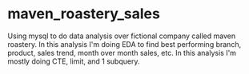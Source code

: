 # maven_roastery_sales
Using mysql to do data analysis over fictional company called maven roastery.  In this analysis I'm doing EDA to find best performing branch, product, sales trend, month over month sales, etc. In this analysis I'm mostly doing CTE, limit, and 1 subquery.
